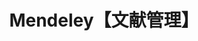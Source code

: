 ---
aliases: []
created: 2022-10-13 20:21:10+08:00
date created: 2023-07-09T11:39:06+08:00
date modified: 2024-01-14T17:35:03+08:00
dg-publish: true
tags: []
title: Mendeley【文献管理】
updated: 2022-12-03 22:59:38+08:00
---